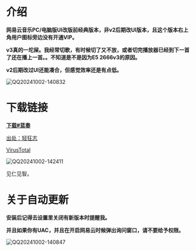 # 介绍

**网易云音乐PC/电脑版UI改版前经典版本，非v2后期改UI版本，且这个版本右上角用户图标旁边没有开通VIP。**

**v3真的一坨屎。我经常切歌，有时候切了又不放，或者切完播放器已经到下一首了还在播上一首。。不知道是不是因为E5 2666v3的原因。**

**v2后期改过UI还能凑合，但感觉效率还是有点低。**

![QQ20241002-140832](https://github.com/user-attachments/assets/d059cfb5-8672-4bd6-94c5-c693d6ea5571)

# 下载链接

**[下载#蓝奏](https://wwgy.lanzouo.com/iN8kU2bdv1kj)**

[出处：轻狂志](https://www.flighty.cn/html/soft/20150826_329.html)

[VirusTotal](https://www.virustotal.com/gui/file/639ae78bd358d28b8a188b8d26a8dc08425b5525be707b14116aa60aa16d1923?nocache=1) 

![QQ20241002-142411](https://github.com/user-attachments/assets/ac0ad8a2-c1ed-491d-8179-00c4eb4968a2)

见仁见智。


# 关于自动更新

**安装后记得去设置里关闭有新版本时提醒我。**

**并且如果你有UAC，并且在开启网易云时候弹出询问窗口，请不要给予权限。**

![QQ20241002-140847](https://github.com/user-attachments/assets/cb074327-3dc0-4820-8872-cbab276918ab)